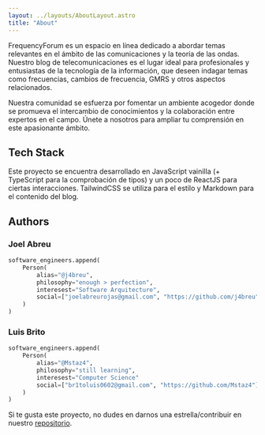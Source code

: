 ```yaml
---
layout: ../layouts/AboutLayout.astro
title: "About"
---
```

FrequencyForum es un espacio en línea dedicado a abordar temas relevantes en el ámbito de las comunicaciones y la teoría de las ondas. Nuestro blog de telecomunicaciones es el lugar ideal para profesionales y entusiastas de la tecnología de la información, que deseen indagar temas como frecuencias, cambios de frecuencia, GMRS y otros aspectos relacionados.

Nuestra comunidad se esfuerza por fomentar un ambiente acogedor donde se promueva el intercambio de conocimientos y la colaboración entre expertos en el campo. Únete a nosotros para ampliar tu comprensión en este apasionante ámbito.

## Tech Stack

Este proyecto se encuentra desarrollado en JavaScript vainilla (+ TypeScript para la comprobación de tipos) y un poco de ReactJS para ciertas interacciones. TailwindCSS se utiliza para el estilo y Markdown para el contenido del blog.

## Authors

### Joel Abreu

```python
software_engineers.append(
    Person(
        alias="@j4breu",
        philosophy="enough > perfection",
        interesest="Software Arquitecture",
        social=["joelabreurojas@gmail.com", "https://github.com/j4breu"]
    )
)
```

### Luis Brito

```python
software_engineers.append(
    Person(
        alias="@Mstaz4",
        philosophy="still learning",
        interesest="Computer Science"
        social=["br1toluis0602@gmail.com", "https://github.com/Mstaz4"]
    )
)
```

Si te gusta este proyecto, no dudes en darnos una estrella/contribuir en nuestro [repositorio](https://github.com/Mstaz4/Blog_Telecomunicaciones).
